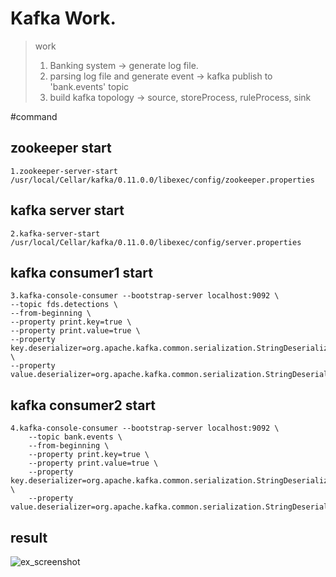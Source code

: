 Kafka Work.
===

>work
>1) Banking system -> generate log file.
>2) parsing log file and generate event -> kafka publish to 'bank.events' topic
>3) build kafka topology -> source, storeProcess, ruleProcess, sink
     

#command

zookeeper start
---
    1.zookeeper-server-start /usr/local/Cellar/kafka/0.11.0.0/libexec/config/zookeeper.properties
    
kafka server start
---
    2.kafka-server-start /usr/local/Cellar/kafka/0.11.0.0/libexec/config/server.properties
    
kafka consumer1 start
---
    3.kafka-console-consumer --bootstrap-server localhost:9092 \
    --topic fds.detections \
    --from-beginning \
    --property print.key=true \
    --property print.value=true \
    --property key.deserializer=org.apache.kafka.common.serialization.StringDeserializer \
    --property value.deserializer=org.apache.kafka.common.serialization.StringDeserializer
    
kafka consumer2 start
---
    4.kafka-console-consumer --bootstrap-server localhost:9092 \
        --topic bank.events \
        --from-beginning \
        --property print.key=true \
        --property print.value=true \
        --property key.deserializer=org.apache.kafka.common.serialization.StringDeserializer \
        --property value.deserializer=org.apache.kafka.common.serialization.StringDeserializer
        
        
result
---
![ex_screenshot](./feature/src/main/resources/img/resultScreenshot1.png)